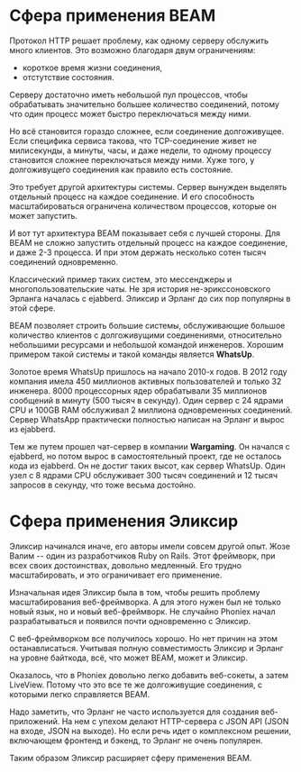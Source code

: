 # Сфера применения BEAM

Протокол HTTP решает проблему, как одному серверу обслужить много клиентов. Это возможно благодаря двум ограничениям:

- короткое время жизни соединения,
- отстутствие состояния.

Серверу достаточно иметь небольшой пул процессов, чтобы обрабатывать значительно большее количество соединений, потому что один процесс может быстро переключаться между ними.

Но всё становится гораздо сложнее, если соединение долгоживущее. Если специфика сервиса такова, что TCP-соединение живет не милисекунды, а минуты, часы, и даже недели, то одному процессу становится сложнее переключаться между ними. Хуже того, у долгоживущего соединения как правило есть состояние. 

Это требует другой архитектуры системы. Сервер вынужден выделять отдельный процесс на каждое соединение. И его способность масштабироваться ограничена количеством процессов, которые он может запустить.

И вот тут архитектура BEAM показывает себя с лучшей стороны. Для BEAM не сложно запустить отдельный процесс на каждое соединение, и даже 2-3 процесса. И при этом держать несколько сотен тысяч соединений одновременно.

Классический пример таких систем, это мессенджеры и многопользовательские чаты. Не зря история не-эрикссоновского Эрланга началась с ejabberd. Эликсир и Эрланг до сих пор популярны в этой сфере. 

BEAM позволяет строить большие системы, обслуживающие большое количество клиентов с долгоживущими соединениями, относительно небольшими ресурсами и небольшой командой инженеров. Хорошим примером такой системы и такой команды является **WhatsUp**.

Золотое время WhatsUp пришлось на начало 2010-х годов. В 2012 году компания имела 450 миллионов активных пользователей и только 32 инженера. 8000 процессорных ядер обрабатывали 35 миллионов сообщений в минуту (500 тысяч в секунду). Один сервер с 24 ядрами CPU и 100GB RAM обслуживал 2 миллиона одновременных соединений. Сервер WhatsApp практически полностью написан на Эрланг и вырос из ejabberd.

Тем же путем прошел чат-сервер в компании **Wargaming**. Он начался с ejabberd, но потом вырос в самостоятельный проект, где не осталось кода из ejabberd. Он не достиг таких высот, как сервер WhatsUp. Один узел с 8 ядрами CPU обслуживает 300 тысяч соединений и 12 тысяч запросов в секунду, что тоже весьма достойно.


# Сфера применения Эликсир

Эликсир начинался иначе, его авторы имели совсем другой опыт. Жозе Валим -- один из разработчиков Ruby on Rails. Этот фреймворк, при всех своих достоинствах, довольно медленный. Его трудно масштабировать, и это ограничивает его применение.

Изначальная идея Эликсир была в том, чтобы решить проблему масштабирования веб-фреймворка. А для этого нужен был не только новый язык, но и новый веб-фреймворк. Не случайно Phoniex начал разрабатываться и появился почти одновременно с Эликсир.

С веб-фреймворком все получилось хорошо. Но нет причин на этом останавлисаться. Учитывая полную совместимость Эликсир и Эрланг на уровне байткода, всё, что может BEAM, может и Эликсир. 

Оказалось, что в Phoniex довольно легко добавить веб-сокеты, а затем LiveView. Потому что это все те же долгоживущие соединения, с которыми легко справляется BEAM. 

Надо заметить, что Эрланг не часто используется для создания веб-приложений. На нем с упехом делают HTTP-сервера с JSON API (JSON на входе, JSON на выходе). Но если речь идет о комплексном решении, включающем фронтенд и бэкенд, то Эрланг не очень популярен.

Таким образом Эликсир расширяет сферу применения BEAM.

